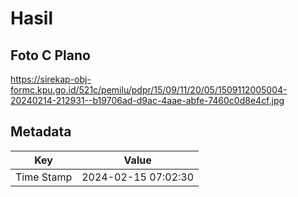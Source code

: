 # Hasil

## Foto C Plano

https://sirekap-obj-formc.kpu.go.id/521c/pemilu/pdpr/15/09/11/20/05/1509112005004-20240214-212931--b19706ad-d9ac-4aae-abfe-7460c0d8e4cf.jpg


## Metadata

| Key        | Value               |
| ---------- | ------------------- |
| Time Stamp | 2024-02-15 07:02:30 |




